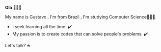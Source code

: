 **Olá 👨🏽‍💻**
  
 My name is Gustavo , I'm from Brazil , I'm studying Computer Science👨🏽‍🎓.

- I seek learning all the time. ✔️
 - My passion is to create codes that can solve people's problems. ✔️

Let's talk? ☕️
